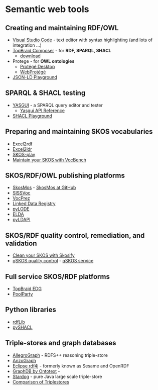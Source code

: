 # Semantic web tools
## Creating and maintaining RDF/OWL
- [Visual Studio Code](https://code.visualstudio.com/) - text editor with syntax highlighting (and lots of integration ...)
- [TopBraid Composer](https://www.topquadrant.com/products/topbraid-composer/) - for **RDF, SPARQL, SHACL**
  - [download](https://www.topquadrant.com/topbraid-composer-install/)
- Protege - for **OWL ontologies**
  - [Protégé Desktop](https://protege.stanford.edu/products.php#desktop-protege)
  - [WebProtégé](https://webprotege.stanford.edu/)
- [JSON-LD Playground](https://json-ld.org/playground/) 

## SPARQL & SHACL testing
- [YASGUI](http://yasgui.triply.cc/) - a SPARQL query editor and tester
  - [Yasgui API Reference](https://triply.cc/docs/yasgui-api)
- [SHACL Playground](https://shacl.org/playground/)

## Preparing and maintaining SKOS vocabularies
- [Excel2rdf](https://github.com/edmondchuc/excel2rdf)
- [Excel2ldr](https://csiro-enviro-informatics.github.io/ldrpyutils/index#excel2ldr)
- [SKOS-play](http://labs.sparna.fr/skos-play/convert) 
- [Maintain your SKOS with VocBench](http://vocbench.uniroma2.it/)

## SKOS/RDF/OWL publishing platforms
- [SkosMos](http://www.skosmos.org/) - [SkosMos at GitHub](https://github.com/NatLibFi/Skosmos)
- [SISSVoc](http://www.sissvoc.info/) 
- [VocPrez](https://github.com/GeoscienceAustralia/VocPrez)
- [Linked Data Registry](https://github.com/UKGovLD)
- [pyLODE](https://github.com/RDFLib/pyLODE)
- [ELDA](https://github.com/epimorphics/elda)
- [pyLDAPI](https://github.com/RDFLib/pyLDAPI)

## SKOS/RDF quality control, remediation, and validation
- [Clean your SKOS with Skosify](https://github.com/NatLibFi/Skosify/)
- [qSKOS quality control](https://github.com/cmader/qSKOS/) - [qSKOS service](https://qskos.poolparty.biz/login)

## Full service SKOS/RDF platforms
- [TopBraid EDG](https://www.topquadrant.com/products/topbraid-enterprise-data-governance/)
- [PoolParty](https://www.poolparty.biz/)

## Python libraries
- [rdfLib](https://github.com/RDFLib/rdflib)
- [pySHACL](https://github.com/RDFLib/pySHACL)

## Triple-stores and graph databases
- [AllegroGraph](https://allegrograph.com/) - RDFS++ reasoning triple-store
- [AnzoGraph](https://www.cambridgesemantics.com/anzograph/)
- [Eclipse rdf4j](https://rdf4j.org/) - formerly known as Sesame and OpenRDF
- [GraphDB by Ontotext](http://graphdb.ontotext.com/) - 
- [Stardog](https://www.stardog.com/) - pure Java large scale triple-store
- [Comparison of Triplestores](https://en.wikipedia.org/wiki/Comparison_of_triplestores)
